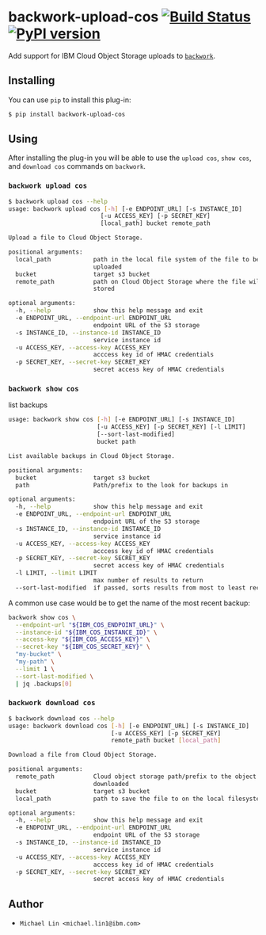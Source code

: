 # backwork-upload-cos [![Build Status](https://travis-ci.org/IBM/backwork-upload-cos.svg?branch=master)](https://travis-ci.org/IBM/backwork-upload-cos) [![PyPI version](https://badge.fury.io/py/backwork-upload-cos.svg)](https://badge.fury.io/py/backwork-upload-cos)

Add support for IBM Cloud Object Storage uploads to [`backwork`](https://github.com/IBM/backwork).

## Installing

You can use `pip` to install this plug-in:

```sh
$ pip install backwork-upload-cos
```

## Using

After installing the plug-in you will be able to use the `upload cos`, `show cos`, and `download cos`
commands on `backwork`.

### `backwork upload cos`

```sh
$ backwork upload cos --help
usage: backwork upload cos [-h] [-e ENDPOINT_URL] [-s INSTANCE_ID]
                          [-u ACCESS_KEY] [-p SECRET_KEY]
                          [local_path] bucket remote_path

Upload a file to Cloud Object Storage.

positional arguments:
  local_path            path in the local file system of the file to be
                        uploaded
  bucket                target s3 bucket
  remote_path           path on Cloud Object Storage where the file will be
                        stored

optional arguments:
  -h, --help            show this help message and exit
  -e ENDPOINT_URL, --endpoint-url ENDPOINT_URL
                        endpoint URL of the S3 storage
  -s INSTANCE_ID, --instance-id INSTANCE_ID
                        service instance id
  -u ACCESS_KEY, --access-key ACCESS_KEY
                        acccess key id of HMAC credentials
  -p SECRET_KEY, --secret-key SECRET_KEY
                        secret access key of HMAC credentials
```

### `backwork show cos`

list backups
```sh
usage: backwork show cos [-h] [-e ENDPOINT_URL] [-s INSTANCE_ID]
                         [-u ACCESS_KEY] [-p SECRET_KEY] [-l LIMIT]
                         [--sort-last-modified]
                         bucket path

List available backups in Cloud Object Storage.

positional arguments:
  bucket                target s3 bucket
  path                  Path/prefix to the look for backups in

optional arguments:
  -h, --help            show this help message and exit
  -e ENDPOINT_URL, --endpoint-url ENDPOINT_URL
                        endpoint URL of the S3 storage
  -s INSTANCE_ID, --instance-id INSTANCE_ID
                        service instance id
  -u ACCESS_KEY, --access-key ACCESS_KEY
                        acccess key id of HMAC credentials
  -p SECRET_KEY, --secret-key SECRET_KEY
                        secret access key of HMAC credentials
  -l LIMIT, --limit LIMIT
                        max number of results to return
  --sort-last-modified  if passed, sorts results from most to least recent
```

A common use case would be to get the name of the most recent backup:

```sh
backwork show cos \
  --endpoint-url "${IBM_COS_ENDPOINT_URL}" \
  --instance-id "${IBM_COS_INSTANCE_ID}" \
  --access-key "${IBM_COS_ACCESS_KEY}" \
  --secret-key "${IBM_COS_SECRET_KEY}" \
  "my-bucket" \
  "my-path" \
  --limit 1 \
  --sort-last-modified \
  | jq .backups[0]
```

### `backwork download cos`

```sh
$ backwork download cos --help
usage: backwork download cos [-h] [-e ENDPOINT_URL] [-s INSTANCE_ID]
                             [-u ACCESS_KEY] [-p SECRET_KEY]
                             remote_path bucket [local_path]

Download a file from Cloud Object Storage.

positional arguments:
  remote_path           Cloud object storage path/prefix to the object being
                        downloaded
  bucket                target s3 bucket
  local_path            path to save the file to on the local filesystem

optional arguments:
  -h, --help            show this help message and exit
  -e ENDPOINT_URL, --endpoint-url ENDPOINT_URL
                        endpoint URL of the S3 storage
  -s INSTANCE_ID, --instance-id INSTANCE_ID
                        service instance id
  -u ACCESS_KEY, --access-key ACCESS_KEY
                        acccess key id of HMAC credentials
  -p SECRET_KEY, --secret-key SECRET_KEY
                        secret access key of HMAC credentials
```


## Author

- `Michael Lin <michael.lin1@ibm.com>`
